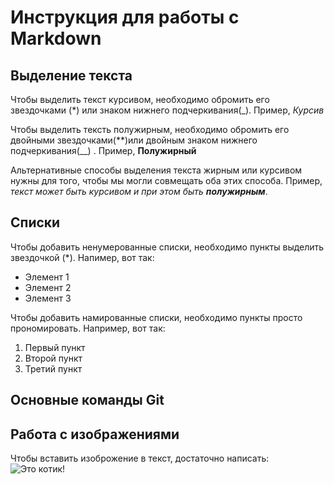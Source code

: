 # Инструкция для работы с Markdown

## Выделение текста 

Чтобы выделить текст курсивом, необходимо обромить его звездочками (*) или знаком нижнего подчеркивания(_). Пример, *Курсив* 

Чтобы выделить тексть полужирным, необходимо обромить его двойными звездочками(**)или двойным знаком нижнего подчеркивания(__) . Пример, **Полужирный**

Альтернативные способы выделения текста жирным или курсивом нужны для того, чтобы мы могли совмещать оба этих способа. Пример, _текст может быть курсивом и при этом быть **полужирным**_.

## Списки 

Чтобы добавить ненумерованные списки, необходимо пункты выделить звездочкой (*). Напимер, вот так:
* Элемент 1
* Элемент 2
* Элемент 3

Чтобы добавить намированные списки, необходимо пункты просто прономировать. Например, вот так:
1. Первый пункт
2. Второй пункт
3. Третий пункт

## Основные команды Git


## Работа с изображениями

Чтобы вставить изоброжение в текст, достаточно написать: ![Это котик!](fe22186dba2df35f07573604aa8a0e63.jpeg)

